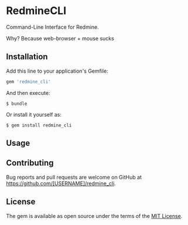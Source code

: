 # RedmineCLI

Command-Line Interface for Redmine.

Why? Because web-browser + mouse sucks

## Installation

Add this line to your application's Gemfile:

```ruby
gem 'redmine_cli'
```

And then execute:

    $ bundle

Or install it yourself as:

    $ gem install redmine_cli

## Usage


## Contributing

Bug reports and pull requests are welcome on GitHub at https://github.com/[USERNAME]/redmine_cli.


## License

The gem is available as open source under the terms of the [MIT License](http://opensource.org/licenses/MIT).

